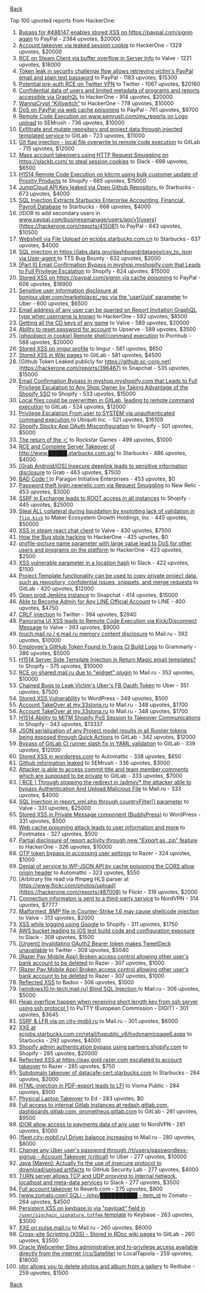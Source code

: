 [Back](../README.md)

Top 100 upvoted reports from HackerOne:

1. [Bypass for #488147 enables stored XSS on https://paypal.com/signin again](https://hackerone.com/reports/510152) to PayPal - 2384 upvotes, $20000
2. [Account takeover via leaked session cookie](https://hackerone.com/reports/745324) to HackerOne - 1329 upvotes, $20000
3. [RCE on Steam Client via buffer overflow in Server Info](https://hackerone.com/reports/470520) to Valve - 1221 upvotes, $18000
4. [Token leak in security challenge flow allows retrieving victim's PayPal email and plain text password](https://hackerone.com/reports/739737) to PayPal - 1183 upvotes, $15300
5. [Potential pre-auth RCE on Twitter VPN](https://hackerone.com/reports/591295) to Twitter - 1067 upvotes, $20160
6. [Confidential data of users and limited metadata of programs and reports accessible via GraphQL](https://hackerone.com/reports/489146) to HackerOne - 914 upvotes, $20000
7. [WannaCrypt “Killswitch”](https://hackerone.com/reports/228648) to HackerOne - 778 upvotes, $10000
8. [DoS on PayPal via web cache poisoning](https://hackerone.com/reports/622122) to PayPal - 761 upvotes, $9700
9. [Remote Code Execution on www.semrush.com/my_reports on Logo upload](https://hackerone.com/reports/403417) to SEMrush - 736 upvotes, $10000
10. [Exfiltrate and mutate repository and project data through injected templated service](https://hackerone.com/reports/446585) to GitLab - 723 upvotes, $11000
11. [Git flag injection - local file overwrite to remote code execution](https://hackerone.com/reports/658013) to GitLab - 715 upvotes, $12000
12. [Mass account takeovers using HTTP Request Smuggling on https://slackb.com/ to steal session cookies](https://hackerone.com/reports/737140) to Slack - 698 upvotes, $6500
13. [H1514 Remote Code Execution on kitcrm using bulk customer update of Priority Products](https://hackerone.com/reports/422944) to Shopify - 685 upvotes, $15000
14. [JumpCloud API Key leaked via Open Github Repository.](https://hackerone.com/reports/716292) to Starbucks - 673 upvotes, $4000
15. [SQL Injection Extracts Starbucks Enterprise Accounting, Financial, Payroll Database](https://hackerone.com/reports/531051) to Starbucks - 668 upvotes, $4000
16. [IDOR to add secondary users in www.paypal.com/businessmanage/users/api/v1/users](https://hackerone.com/reports/415081) to PayPal - 643 upvotes, $10500
17. [Webshell via File Upload on ecjobs.starbucks.com.cn](https://hackerone.com/reports/506646) to Starbucks - 637 upvotes, $4000
18. [SQL injection in https://labs.data.gov/dashboard/datagov/csv_to_json via User-agent ](https://hackerone.com/reports/297478) to TTS Bug Bounty - 632 upvotes, $2000
19. [[Part II] Email Confirmation Bypass in myshop.myshopify.com that Leads to Full Privilege Escalation](https://hackerone.com/reports/796808) to Shopify - 624 upvotes, $15000
20. [Stored XSS on https://paypal.com/signin via cache poisoning](https://hackerone.com/reports/488147) to PayPal - 608 upvotes, $18900
21. [Sensitive user information disclosure at bonjour.uber.com/marketplace/_rpc via the 'userUuid' parameter](https://hackerone.com/reports/542340) to Uber - 600 upvotes, $6500
22. [Email address of any user can be queried on Report Invitation GraphQL type when username is known](https://hackerone.com/reports/792927) to HackerOne - 592 upvotes, $8500
23. [Getting all the CD keys of any game](https://hackerone.com/reports/391217) to Valve - 589 upvotes, $20000
24. [Ability to reset password for account](https://hackerone.com/reports/322985) to Upserve  - 589 upvotes, $3500
25. [[phpobject in cookie] Remote shell/command execution](https://hackerone.com/reports/141956) to Pornhub - 588 upvotes, $20000
26. [Stored XSS on imgur profile](https://hackerone.com/reports/484434) to Imgur - 581 upvotes, $650
27. [Stored XSS in Wiki pages](https://hackerone.com/reports/526325) to GitLab - 581 upvotes, $4500
28. [Github Token Leaked publicly for https://github.sc-corp.net](https://hackerone.com/reports/396467) to Snapchat - 535 upvotes, $15000
29. [Email Confirmation Bypass in myshop.myshopify.com that Leads to Full Privilege Escalation to Any Shop Owner by Taking Advantage of the Shopify SSO](https://hackerone.com/reports/791775) to Shopify - 533 upvotes, $15000
30. [Local files could be overwritten in GitLab, leading to remote command execution](https://hackerone.com/reports/587854) to GitLab - 524 upvotes, $12000
31. [Privilege Escalation From user to SYSTEM via unauthenticated command execution ](https://hackerone.com/reports/544928) to Ubiquiti Inc. - 521 upvotes, $16109
32. [Shopify Stocky App OAuth Misconfiguration](https://hackerone.com/reports/740989) to Shopify - 501 upvotes, $5000
33. [The return of the ＜](https://hackerone.com/reports/639684) to Rockstar Games - 499 upvotes, $1000
34. [RCE and Complete Server Takeover of http://www.█████.starbucks.com.sg/](https://hackerone.com/reports/502758) to Starbucks - 486 upvotes, $4000
35. [[Grab Android/iOS] Insecure deeplink leads to sensitive information disclosure](https://hackerone.com/reports/401793) to Grab - 463 upvotes, $7500
36. [BAD Code ! ](https://hackerone.com/reports/180074) to Paragon Initiative Enterprises - 453 upvotes, $0
37. [Password theft login.newrelic.com via Request Smuggling](https://hackerone.com/reports/498052) to New Relic - 453 upvotes, $3000
38. [SSRF in Exchange leads to ROOT access in all instances](https://hackerone.com/reports/341876) to Shopify - 445 upvotes, $25000
39. [Steal ALL collateral during liquidation by exploiting lack of validation in `flip.kick`](https://hackerone.com/reports/684092) to Maker Ecosystem Growth Holdings, Inc - 445 upvotes, $50000
40. [XSS in steam react chat client](https://hackerone.com/reports/409850) to Valve - 430 upvotes, $7500
41. [How the Bug stole hacking](https://hackerone.com/reports/762510) to HackerOne - 425 upvotes, $0
42. [profile-picture name parameter with large value lead to DoS for other users and programs on the platform](https://hackerone.com/reports/764434) to HackerOne - 423 upvotes, $2500
43. [XSS vulnerable parameter in a location hash](https://hackerone.com/reports/146336) to Slack - 422 upvotes, $1100
44. [Project Template functionality can be used to copy private project data, such as repository, confidential issues, snippets, and merge requests](https://hackerone.com/reports/689314) to GitLab - 420 upvotes, $12000
45. [Open prod Jenkins instance](https://hackerone.com/reports/231460) to Snapchat - 414 upvotes, $15000
46. [Able to Become Admin for Any LINE Official Account](https://hackerone.com/reports/698579) to LINE - 400 upvotes, $4750
47. [CRLF injection](https://hackerone.com/reports/446271) to Twitter - 394 upvotes, $2940
48. [Panorama UI XSS leads to Remote Code Execution via Kick/Disconnect Message](https://hackerone.com/reports/631956) to Valve - 393 upvotes, $9000
49. [touch.mail.ru / e.mail.ru memory content disclosure](https://hackerone.com/reports/513236) to Mail.ru - 392 upvotes, $10000
50. [Employee's GitHub Token Found In Travis CI Build Logs](https://hackerone.com/reports/496937) to Grammarly - 386 upvotes, $5000
51. [H1514 Server Side Template Injection in Return Magic email templates?](https://hackerone.com/reports/423541) to Shopify - 375 upvotes, $10000
52. [RCE on shared.mail.ru due to "widget" plugin](https://hackerone.com/reports/518637) to Mail.ru - 352 upvotes, $10000
53. [Chained Bugs to Leak Victim's Uber's FB Oauth Token](https://hackerone.com/reports/202781) to Uber - 351 upvotes, $7500
54. [Stored XSS Vulnerability](https://hackerone.com/reports/643908) to WordPress - 349 upvotes, $500
55. [Account TakeOver at my.33slona.ru](https://hackerone.com/reports/773519) to Mail.ru - 348 upvotes, $1700
56. [Account TakeOver at my.33slona.ru](https://hackerone.com/reports/773519) to Mail.ru - 348 upvotes, $1700
57. [H1514 Ability to MiTM Shopify PoS Session to Takeover Communications](https://hackerone.com/reports/423467) to Shopify - 343 upvotes, $13337
58. [JSON serialization of any Project model results in all Runner tokens being exposed through Quick Actions](https://hackerone.com/reports/509924) to GitLab - 342 upvotes, $12000
59. [Bypass of GitLab CI runner slash fix in YAML validation](https://hackerone.com/reports/409395) to GitLab - 339 upvotes, $12000
60. [Stored XSS in wordpress.com](https://hackerone.com/reports/733248) to Automattic - 338 upvotes, $650
61. [Github information leaked](https://hackerone.com/reports/676212) to SEMrush - 336 upvotes, $3000
62. [Attacker is able to access commit title and team member comments which are supposed to be private](https://hackerone.com/reports/502593) to GitLab - 333 upvotes, $7000
63. [[ RCE ] Through stopping the redirect in /admin/* the attacker able to bypass Authentication And Upload Malicious File](https://hackerone.com/reports/683957) to Mail.ru - 333 upvotes, $4000
64. [SQL Injection in report_xml.php through countryFilter[] parameter](https://hackerone.com/reports/383127) to Valve - 331 upvotes, $25000
65. [Stored XSS in Private Message component (BuddyPress)](https://hackerone.com/reports/487081) to WordPress - 331 upvotes, $500
66. [Web cache poisoning attack leads to user information and more](https://hackerone.com/reports/492841) to Postmates - 327 upvotes, $500
67. [Partial disclosure of report activity through new "Export as .zip" feature](https://hackerone.com/reports/182358) to HackerOne - 326 upvotes, $10000
68. [OTP token bypass in accessing user settings](https://hackerone.com/reports/699082) to Razer - 324 upvotes, $1000
69. [Denial of service to WP-JSON API by cache poisoning the CORS allow origin header](https://hackerone.com/reports/591302) to Automattic - 323 upvotes, $550
70. [Arbitrary file read via ffmpeg HLS parser at https://www.flickr.com/photos/upload](https://hackerone.com/reports/487008) to Flickr - 316 upvotes, $2000
71. [Connection informaton is sent to a third-party service](https://hackerone.com/reports/752402) to NordVPN - 314 upvotes, $7777
72. [Malformed .BMP file in Counter-Strike 1.6 may cause shellcode injection](https://hackerone.com/reports/397545) to Valve - 313 upvotes, $2000
73. [XSS while logging using Google](https://hackerone.com/reports/691611) to Shopify - 311 upvotes, $1750
74. [AWS bucket leading to iOS test build code and configuration exposure](https://hackerone.com/reports/404822) to Slack - 308 upvotes, $1500
75. [[Urgent] Invalidating OAuth2 Bearer token makes TweetDeck unavailable](https://hackerone.com/reports/210779) to Twitter - 308 upvotes, $5040
76. [[Razer Pay  Mobile App] Broken access control allowing other user's bank account to be deleted](https://hackerone.com/reports/757095) to Razer - 307 upvotes, $1000
77. [[Razer Pay  Mobile App] Broken access control allowing other user's bank account to be deleted](https://hackerone.com/reports/757095) to Razer - 307 upvotes, $1000
78. [Reflected XSS](https://hackerone.com/reports/739601) to Badoo - 306 upvotes, $1000
79. [[windows10.hi-tech.mail.ru]  Blind SQL Injection ](https://hackerone.com/reports/786044) to Mail.ru - 306 upvotes, $5000
80. [Heap overflow happen when receiving short length key from ssh server using ssh protocol 1](https://hackerone.com/reports/630462) to PuTTY (European Commission - DIGIT) - 301 upvotes, $3645
81. [SSRF & LFR via on city-mobil.ru](https://hackerone.com/reports/748123) to Mail.ru - 301 upvotes, $6000
82. [XXE at ecjobs.starbucks.com.cn/retail/hxpublic_v6/hxdynamicpage6.aspx](https://hackerone.com/reports/500515) to Starbucks - 292 upvotes, $4000
83. [Shopify admin authentication bypass using partners.shopify.com](https://hackerone.com/reports/270981) to Shopify - 285 upvotes, $20000
84. [Reflected XSS at https://pay.gold.razer.com escalated to account takeover](https://hackerone.com/reports/723060) to Razer - 285 upvotes, $750
85. [Subdomain takeover of datacafe-cert.starbucks.com](https://hackerone.com/reports/665398) to Starbucks - 284 upvotes, $2000
86. [HTML-injection in PDF-export leads to LFI](https://hackerone.com/reports/809819) to Visma Public - 284 upvotes, $500
87. [Physical Laptop Takeover](https://hackerone.com/reports/393615) to Ed - 283 upvotes, $0
88. [Full access to internal Gitlab instances at redash.gitlab.com, dashboards.gitlab.com, prometheus.gitlab.com](https://hackerone.com/reports/498964) to GitLab - 281 upvotes, $9500
89. [IDOR allow access to payments data of any user](https://hackerone.com/reports/751577) to NordVPN - 281 upvotes, $1000
90. [[fleet.city-mobil.ru] Driver balance increasing](https://hackerone.com/reports/751347) to Mail.ru - 280 upvotes, $8000
91. [Change any Uber user's password through /rt/users/passwordless-signup - Account Takeover (critical)](https://hackerone.com/reports/143717) to Uber - 277 upvotes, $10000
92. [Java (Maven): Actually fix the use of insecure protocol to download/upload artifacts](https://hackerone.com/reports/807440) to GitHub Security Lab - 277 upvotes, $4000
93. [TURN server allows TCP and UDP proxying to internal network, localhost and meta-data services](https://hackerone.com/reports/333419) to Slack - 277 upvotes, $3500
94. [Full account takeover](https://hackerone.com/reports/314808) to Reverb.com - 275 upvotes, $800
95. [[www.zomato.com] SQLi - /php/██████████ - item_id](https://hackerone.com/reports/403616) to Zomato - 264 upvotes, $4500
96. [Persistent XSS on keybase.io via "payload" field in `/user/sigchain_signature.toffee` template](https://hackerone.com/reports/245296) to Keybase - 263 upvotes, $3000
97. [XXE on pulse.mail.ru](https://hackerone.com/reports/505947) to Mail.ru - 260 upvotes, $6000
98. [Cross-site Scripting (XSS) - Stored in RDoc wiki pages](https://hackerone.com/reports/662287) to GitLab - 260 upvotes, $3500
99. [Oracle Webcenter Sites administrative and hi-privilege access available directly from the internet (/cs/Satellite)](https://hackerone.com/reports/170532) to LocalTapiola - 259 upvotes, $18000
100. [idor allows you to delete photos and album from a gallery](https://hackerone.com/reports/380410) to Redtube - 259 upvotes, $1500


[Back](../README.md)